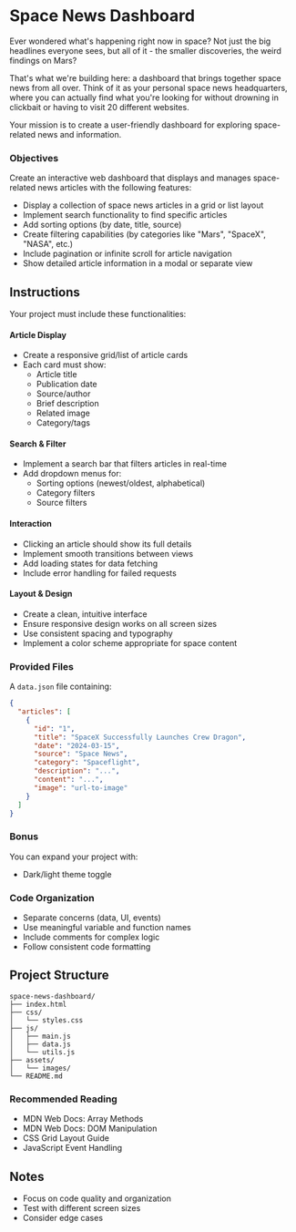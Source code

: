 # Space News Dashboard

Ever wondered what's happening right now in space? Not just the big headlines everyone sees, but all of it - the smaller discoveries, the weird findings on Mars?

That's what we're building here: a dashboard that brings together space news from all over. Think of it as your personal space news headquarters, where you can actually find what you're looking for without drowning in clickbait or having to visit 20 different websites.

Your mission is to create a user-friendly dashboard for exploring space-related news and information.

### Objectives

Create an interactive web dashboard that displays and manages space-related news articles with the following features:

- Display a collection of space news articles in a grid or list layout
- Implement search functionality to find specific articles
- Add sorting options (by date, title, source)
- Create filtering capabilities (by categories like "Mars", "SpaceX", "NASA", etc.)
- Include pagination or infinite scroll for article navigation
- Show detailed article information in a modal or separate view

## Instructions

Your project must include these functionalities:

#### Article Display

- Create a responsive grid/list of article cards
- Each card must show:
  - Article title
  - Publication date
  - Source/author
  - Brief description
  - Related image
  - Category/tags

#### Search & Filter

- Implement a search bar that filters articles in real-time
- Add dropdown menus for:
  - Sorting options (newest/oldest, alphabetical)
  - Category filters
  - Source filters

#### Interaction

- Clicking an article should show its full details
- Implement smooth transitions between views
- Add loading states for data fetching
- Include error handling for failed requests

#### Layout & Design

- Create a clean, intuitive interface
- Ensure responsive design works on all screen sizes
- Use consistent spacing and typography
- Implement a color scheme appropriate for space content

### Provided Files

A `data.json` file containing:

```json
{
  "articles": [
    {
      "id": "1",
      "title": "SpaceX Successfully Launches Crew Dragon",
      "date": "2024-03-15",
      "source": "Space News",
      "category": "Spaceflight",
      "description": "...",
      "content": "...",
      "image": "url-to-image"
    }
  ]
}
```

### Bonus

You can expand your project with:

- Dark/light theme toggle

### Code Organization

- Separate concerns (data, UI, events)
- Use meaningful variable and function names
- Include comments for complex logic
- Follow consistent code formatting

## Project Structure

```
space-news-dashboard/
├── index.html
├── css/
│   └── styles.css
├── js/
│   ├── main.js
│   ├── data.js
│   └── utils.js
├── assets/
│   └── images/
└── README.md
```

### Recommended Reading

- MDN Web Docs: Array Methods
- MDN Web Docs: DOM Manipulation
- CSS Grid Layout Guide
- JavaScript Event Handling

## Notes

- Focus on code quality and organization
- Test with different screen sizes
- Consider edge cases
